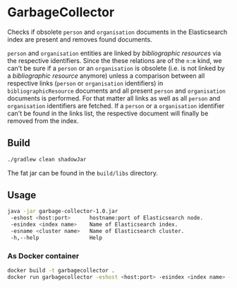 # GarbageCollector

Checks if obsolete `person` and `organisation` documents in
the Elasticsearch index are present and removes found documents.

`person` and `organisation` entities are linked by _bibliographic
resources_ via the respective identifiers. Since the these 
relations are of the `n:m` kind, we can't be sure if a `person` or
an `organisation` is obsolete (i.e. is not linked by a _bibliographic
resource_ anymore) unless a comparison between all respective links (`person` or
`organisation` identifiers) in `bibliographicResource` documents  and all present
`person` and `organisation` documents is performed. For that matter all links as well
as all `person` and `organisation` identifiers are fetched. If a
`person` or a `organisation` identifier can't be found in the links list,
the respective document will finally be removed from the index.

## Build

```bash
./gradlew clean shadowJar
```

The fat jar can be found in the `build/libs` directory.

## Usage

```bash
java -jar garbage-collector-1.0.jar
 -eshost <host:port>      hostname:port of Elasticsearch node.
 -esindex <index name>    Name of Elasticsearch index.
 -esname <cluster name>   Name of Elasticsearch cluster.
 -h,--help                Help
```

### As Docker container

```bash
docker build -t garbagecollector .
docker run garbagecollector -eshost <host:port> -esindex <index name> -esname <cluster name>
```